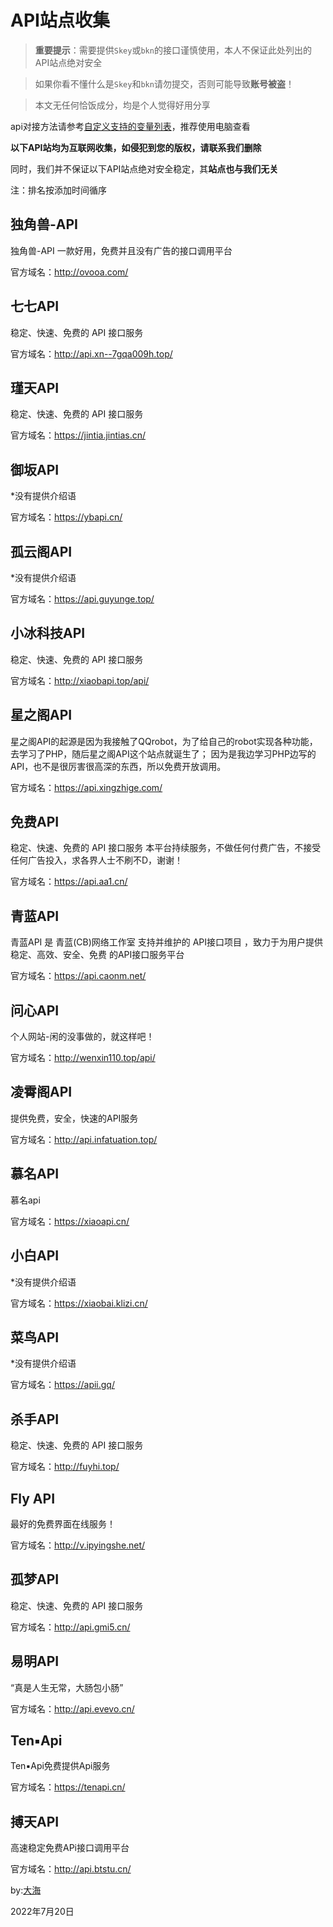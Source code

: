 # API站点收集

>**重要提示**：需要提供`Skey`或`bkn`的接口谨慎使用，本人不保证此处列出的API站点绝对安全

>如果你看不懂什么是`Skey`和`bkn`请勿提交，否则可能导致**账号被盗**！

>本文无任何恰饭成分，均是个人觉得好用分享

api对接方法请参考[自定义支持的变量列表](/cmd?id=自定义支持的变量列表)，推荐使用电脑查看

**以下API站均为互联网收集，如侵犯到您的版权，请联系我们删除**

同时，我们并不保证以下API站点绝对安全稳定，其**站点也与我们无关**

注：排名按添加时间循序

## 独角兽-API

独角兽-API 一款好用，免费并且没有广告的接口调用平台

官方域名：http://ovooa.com/

## 七七API

稳定、快速、免费的 API 接口服务

官方域名：http://api.xn--7gqa009h.top/

## 瑾天API

稳定、快速、免费的 API 接口服务

官方域名：https://jintia.jintias.cn/

## 御坂API

*没有提供介绍语

官方域名：https://ybapi.cn/

## 孤云阁API

*没有提供介绍语

官方域名：https://api.guyunge.top/

## 小冰科技API

稳定、快速、免费的 API 接口服务

官方域名：http://xiaobapi.top/api/

## 星之阁API

星之阁API的起源是因为我接触了QQrobot，为了给自己的robot实现各种功能，去学习了PHP，随后星之阁API这个站点就诞生了；
因为是我边学习PHP边写的API，也不是很厉害很高深的东西，所以免费开放调用。

官方域名：https://api.xingzhige.com/

## 免费API

稳定、快速、免费的 API 接口服务
本平台持续服务，不做任何付费广告，不接受任何广告投入，求各界人士不刷不D，谢谢！

官方域名：https://api.aa1.cn/

## 青蓝API

青蓝API 是 青蓝(CB)网络工作室 支持并维护的 API接口项目 ，致力于为用户提供 稳定、高效、安全、免费 的API接口服务平台

官方域名：https://api.caonm.net/

## 问心API

个人网站-闲的没事做的，就这样吧！

官方域名：http://wenxin110.top/api/

## 凌霄阁API

提供免费，安全，快速的API服务

官方域名：http://api.infatuation.top/

## 慕名API

慕名api

官方域名：https://xiaoapi.cn/

## 小白API

*没有提供介绍语

官方域名：https://xiaobai.klizi.cn/

## 菜鸟API

*没有提供介绍语

官方域名：https://apii.gq/

## 杀手API

稳定、快速、免费的 API 接口服务

官方域名：http://fuyhi.top/

## Fly API

最好的免费界面在线服务！

官方域名：http://v.ipyingshe.net/

## 孤梦API

稳定、快速、免费的 API 接口服务

官方域名：http://api.gmi5.cn/

## 易明API

“真是人生无常，大肠包小肠”

官方域名：http://api.evevo.cn/

## Ten▪Api

Ten▪Api免费提供Api服务

官方域名：https://tenapi.cn/

## 搏天API

高速稳定免费APi接口调用平台

官方域名：http://api.btstu.cn/

by:[大海](https://p2.a.yximgs.com/upic/2022/07/24/10/BMjAyMjA3MjQxMDU1MzJfMjU4MjAyNjg0Ml83OTk4OTI2NzIwN18yXzY=_B9501e58cc092b85a2a4a577e6cb25787.jpg)

2022年7月20日